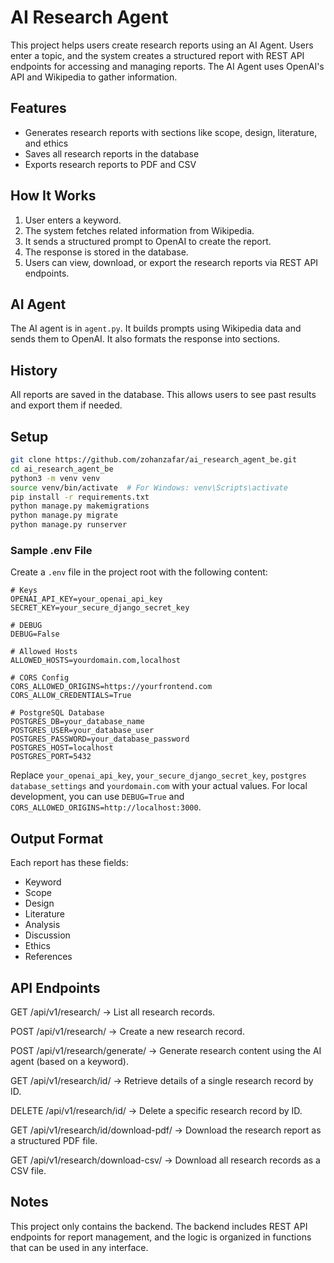 # AI Research Agent

This project helps users create research reports using an AI Agent. Users enter a topic, and the system creates a structured report with REST API endpoints for accessing and managing reports. The AI Agent uses OpenAI's API and Wikipedia to gather information.

## Features

- Generates research reports with sections like scope, design, literature, and ethics
- Saves all research reports in the database
- Exports research reports to PDF and CSV

## How It Works

1. User enters a keyword.
2. The system fetches related information from Wikipedia.
3. It sends a structured prompt to OpenAI to create the report.
4. The response is stored in the database.
5. Users can view, download, or export the research reports via REST API endpoints.

## AI Agent

The AI agent is in `agent.py`. It builds prompts using Wikipedia data and sends them to OpenAI. It also formats the response into sections.

## History

All reports are saved in the database. This allows users to see past results and export them if needed.

## Setup

```bash
git clone https://github.com/zohanzafar/ai_research_agent_be.git
cd ai_research_agent_be
python3 -m venv venv
source venv/bin/activate  # For Windows: venv\Scripts\activate
pip install -r requirements.txt
python manage.py makemigrations
python manage.py migrate
python manage.py runserver
```

### Sample .env File

Create a `.env` file in the project root with the following content:

```
# Keys
OPENAI_API_KEY=your_openai_api_key
SECRET_KEY=your_secure_django_secret_key

# DEBUG
DEBUG=False

# Allowed Hosts
ALLOWED_HOSTS=yourdomain.com,localhost

# CORS Config
CORS_ALLOWED_ORIGINS=https://yourfrontend.com
CORS_ALLOW_CREDENTIALS=True

# PostgreSQL Database
POSTGRES_DB=your_database_name
POSTGRES_USER=your_database_user
POSTGRES_PASSWORD=your_database_password
POSTGRES_HOST=localhost
POSTGRES_PORT=5432

```

Replace `your_openai_api_key`, `your_secure_django_secret_key`, `postgres database_settings` and `yourdomain.com` with your actual values. For local development, you can use `DEBUG=True` and `CORS_ALLOWED_ORIGINS=http://localhost:3000`.

## Output Format

Each report has these fields:

- Keyword
- Scope
- Design
- Literature
- Analysis
- Discussion
- Ethics
- References

## API Endpoints

GET /api/v1/research/
→ List all research records.

POST /api/v1/research/
→ Create a new research record.

POST /api/v1/research/generate/
→ Generate research content using the AI agent (based on a keyword).

GET /api/v1/research/id/
→ Retrieve details of a single research record by ID.

DELETE /api/v1/research/id/
→ Delete a specific research record by ID.

GET /api/v1/research/id/download-pdf/
→ Download the research report as a structured PDF file.

GET /api/v1/research/download-csv/
→ Download all research records as a CSV file.

## Notes

This project only contains the backend. The backend includes REST API endpoints for report management, and the logic is organized in functions that can be used in any interface.